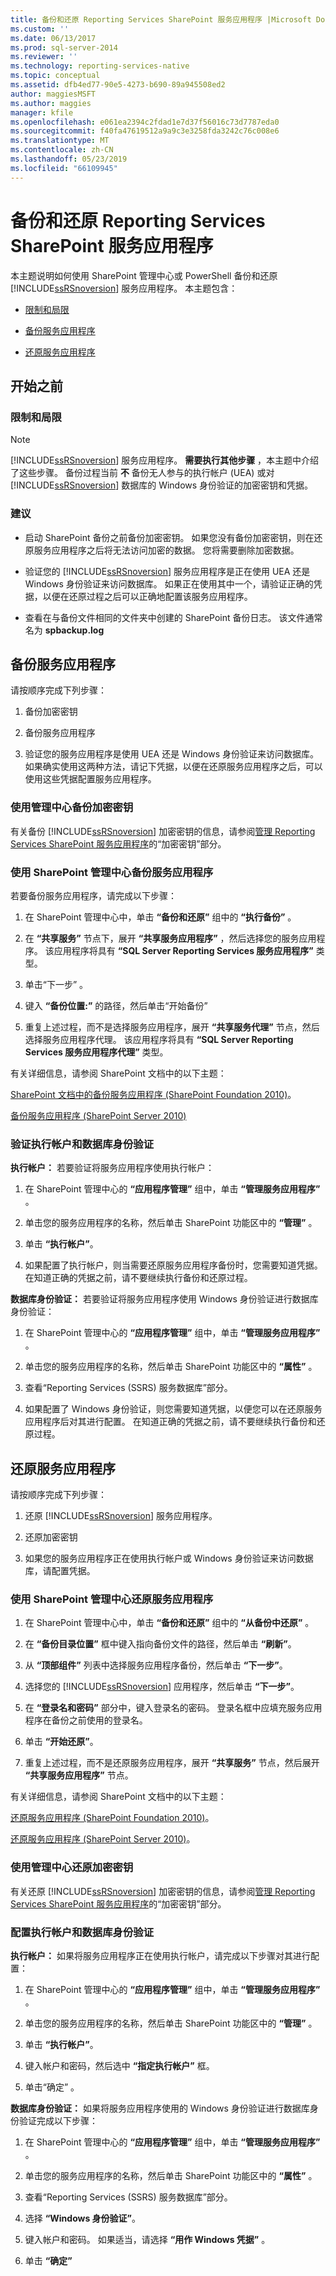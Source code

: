 ```yaml
---
title: 备份和还原 Reporting Services SharePoint 服务应用程序 |Microsoft Docs
ms.custom: ''
ms.date: 06/13/2017
ms.prod: sql-server-2014
ms.reviewer: ''
ms.technology: reporting-services-native
ms.topic: conceptual
ms.assetid: dfb4ed77-90e5-4273-b690-89a945508ed2
author: maggiesMSFT
ms.author: maggies
manager: kfile
ms.openlocfilehash: e061ea2394c2fdad1e7d37f56016c73d7787eda0
ms.sourcegitcommit: f40fa47619512a9a9c3e3258fda3242c76c008e6
ms.translationtype: MT
ms.contentlocale: zh-CN
ms.lasthandoff: 05/23/2019
ms.locfileid: "66109945"
---
```

# <a name="backup-and-restore-reporting-services-sharepoint-service-applications"></a>备份和还原 Reporting Services SharePoint 服务应用程序
  本主题说明如何使用 SharePoint 管理中心或 PowerShell 备份和还原 [!INCLUDE[ssRSnoversion](../includes/ssrsnoversion-md.md)] 服务应用程序。 本主题包含：  
  
-   [限制和局限](#bkmk_Restrictions)  
  
-   [备份服务应用程序](#bkmk_backup)  
  
-   [还原服务应用程序](#bkmk_restore)  
  
##  <a name="bkmk_BeforeYouBegin"></a> 开始之前  
  
###  <a name="bkmk_Restrictions"></a> 限制和局限  
  
> [!NOTE]  
>  [!INCLUDE[ssRSnoversion](../includes/ssrsnoversion-md.md)] 服务应用程序。 **需要执行其他步骤** ，本主题中介绍了这些步骤。 备份过程当前 **不** 备份无人参与的执行帐户 (UEA) 或对 [!INCLUDE[ssRSnoversion](../includes/ssrsnoversion-md.md)] 数据库的 Windows 身份验证的加密密钥和凭据。  
  
###  <a name="bkmk_recommendations"></a> 建议  
  
-   启动 SharePoint 备份之前备份加密密钥。 如果您没有备份加密密钥，则在还原服务应用程序之后将无法访问加密的数据。 您将需要删除加密数据。  
  
-   验证您的 [!INCLUDE[ssRSnoversion](../includes/ssrsnoversion-md.md)] 服务应用程序是正在使用 UEA 还是 Windows 身份验证来访问数据库。 如果正在使用其中一个，请验证正确的凭据，以便在还原过程之后可以正确地配置该服务应用程序。  
  
-   查看在与备份文件相同的文件夹中创建的 SharePoint 备份日志。 该文件通常名为 **spbackup.log**  
  
##  <a name="bkmk_backup"></a> 备份服务应用程序  
 请按顺序完成下列步骤：  
  
1.  备份加密密钥  
  
2.  备份服务应用程序  
  
3.  验证您的服务应用程序是使用 UEA 还是 Windows 身份验证来访问数据库。 如果确实使用这两种方法，请记下凭据，以便在还原服务应用程序之后，可以使用这些凭据配置服务应用程序。  
  
### <a name="backup-the-encryption-keys-using-central-administration"></a>使用管理中心备份加密密钥  
 有关备份 [!INCLUDE[ssRSnoversion](../includes/ssrsnoversion-md.md)] 加密密钥的信息，请参阅[管理 Reporting Services SharePoint 服务应用程序](../../2014/reporting-services/manage-a-reporting-services-sharepoint-service-application.md)的“加密密钥”部分。  
  
###  <a name="bkmk_centraladmin"></a> 使用 SharePoint 管理中心备份服务应用程序  
 若要备份服务应用程序，请完成以下步骤：  
  
1.  在 SharePoint 管理中心中，单击 **“备份和还原”** 组中的 **“执行备份”** 。  
  
2.  在 **“共享服务”** 节点下，展开 **“共享服务应用程序”** ，然后选择您的服务应用程序。 该应用程序将具有 **“SQL Server Reporting Services 服务应用程序”** 类型。  
  
3.  单击“下一步” 。  
  
4.    键入 **“备份位置:”** 的路径，然后单击“开始备份”  
  
5.  重复上述过程，而不是选择服务应用程序，展开 **“共享服务代理”** 节点，然后选择服务应用程序代理。 该应用程序将具有 **“SQL Server Reporting Services 服务应用程序代理”** 类型。  
  
 有关详细信息，请参阅 SharePoint 文档中的以下主题：  
  
 [SharePoint 文档中的备份服务应用程序 (SharePoint Foundation 2010)](https://msdn.microsoft.com/library/ee748601.aspx)。  
  
 [备份服务应用程序 (SharePoint Server 2010)](https://technet.microsoft.com/library/ee428318.aspx)  
  
### <a name="verify-execution-account-and-database-authentication"></a>验证执行帐户和数据库身份验证  
 **执行帐户：** 若要验证将服务应用程序使用执行帐户：  
  
1.  在 SharePoint 管理中心的 **“应用程序管理”** 组中，单击 **“管理服务应用程序”** 。  
  
2.  单击您的服务应用程序的名称，然后单击 SharePoint 功能区中的 **“管理”** 。  
  
3.  单击 **“执行帐户”**。  
  
4.  如果配置了执行帐户，则当需要还原服务应用程序备份时，您需要知道凭据。 在知道正确的凭据之前，请不要继续执行备份和还原过程。  
  
 **数据库身份验证：** 若要验证将服务应用程序使用 Windows 身份验证进行数据库身份验证：  
  
1.  在 SharePoint 管理中心的 **“应用程序管理”** 组中，单击 **“管理服务应用程序”** 。  
  
2.  单击您的服务应用程序的名称，然后单击 SharePoint 功能区中的 **“属性”** 。  
  
3.  查看“Reporting Services (SSRS) 服务数据库”部分。  
  
4.  如果配置了 Windows 身份验证，则您需要知道凭据，以便您可以在还原服务应用程序后对其进行配置。 在知道正确的凭据之前，请不要继续执行备份和还原过程。  
  
##  <a name="bkmk_restore"></a> 还原服务应用程序  
 请按顺序完成下列步骤：  
  
1.  还原 [!INCLUDE[ssRSnoversion](../includes/ssrsnoversion-md.md)] 服务应用程序。  
  
2.  还原加密密钥  
  
3.  如果您的服务应用程序正在使用执行帐户或 Windows 身份验证来访问数据库，请配置凭据。  
  
### <a name="restore-the-service-application-using-sharepoint-central-administration"></a>使用 SharePoint 管理中心还原服务应用程序  
  
1.  在 SharePoint 管理中心中，单击 **“备份和还原”** 组中的 **“从备份中还原”** 。  
  
2.  在 **“备份目录位置”** 框中键入指向备份文件的路径，然后单击 **“刷新”**。  
  
3.  从 **“顶部组件”** 列表中选择服务应用程序备份，然后单击 **“下一步”**。  
  
4.  选择您的 [!INCLUDE[ssRSnoversion](../includes/ssrsnoversion-md.md)] 应用程序，然后单击 **“下一步”**。  
  
5.  在 **“登录名和密码”** 部分中，键入登录名的密码。 登录名框中应填充服务应用程序在备份之前使用的登录名。  
  
6.  单击 **“开始还原”**。  
  
7.  重复上述过程，而不是还原服务应用程序，展开 **“共享服务”** 节点，然后展开 **“共享服务应用程序”** 节点。  
  
 有关详细信息，请参阅 SharePoint 文档中的以下主题：  
  
 [还原服务应用程序 (SharePoint Foundation 2010)](https://msdn.microsoft.com/library/ee748615.aspx)。  
  
 [还原服务应用程序 (SharePoint Server 2010)](ttp://technet.microsoft.com/library/ee428305.aspx)。  
  
### <a name="restore-the-encryption-keys-using-central-administration"></a>使用管理中心还原加密密钥  
 有关还原 [!INCLUDE[ssRSnoversion](../includes/ssrsnoversion-md.md)] 加密密钥的信息，请参阅[管理 Reporting Services SharePoint 服务应用程序](../../2014/reporting-services/manage-a-reporting-services-sharepoint-service-application.md)的“加密密钥”部分。  
  
### <a name="configure-the-execution-account-and-database-authentication"></a>配置执行帐户和数据库身份验证  
 **执行帐户：** 如果将服务应用程序正在使用执行帐户，请完成以下步骤对其进行配置：  
  
1.  在 SharePoint 管理中心的 **“应用程序管理”** 组中，单击 **“管理服务应用程序”** 。  
  
2.  单击您的服务应用程序的名称，然后单击 SharePoint 功能区中的 **“管理”** 。  
  
3.  单击 **“执行帐户”**。  
  
4.  键入帐户和密码，然后选中 **“指定执行帐户”** 框。  
  
5.  单击“确定” 。  
  
 **数据库身份验证：** 如果将服务应用程序使用的 Windows 身份验证进行数据库身份验证完成以下步骤：  
  
1.  在 SharePoint 管理中心的 **“应用程序管理”** 组中，单击 **“管理服务应用程序”** 。  
  
2.  单击您的服务应用程序的名称，然后单击 SharePoint 功能区中的 **“属性”** 。  
  
3.  查看“Reporting Services (SSRS) 服务数据库”部分。  
  
4.  选择 **“Windows 身份验证”**。  
  
5.  键入帐户和密码。 如果适当，请选择 **“用作 Windows 凭据”** 。  
  
6.  单击 **“确定”**  
  
  
